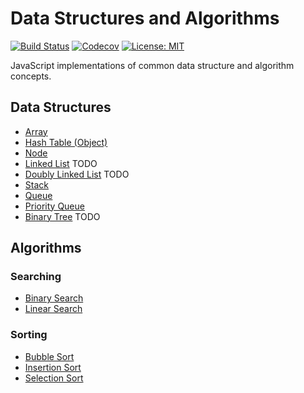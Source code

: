 # Data Structures and Algorithms
[![Build Status](https://travis-ci.com/thawkin3/data-structures-and-algorithms.svg?branch=master)](https://travis-ci.com/thawkin3/data-structures-and-algorithms)
[![Codecov](https://img.shields.io/codecov/c/github/thawkin3/data-structures-and-algorithms)](https://codecov.io/gh/thawkin3/data-structures-and-algorithms)
[![License: MIT](https://img.shields.io/badge/License-MIT-yellow.svg)](https://opensource.org/licenses/MIT)

JavaScript implementations of common data structure and algorithm concepts.

## Data Structures

- [Array](src/data-structures/array/src/array.js)
- [Hash Table (Object)](src/data-structures/hash-table/src/hash-table.js)
- [Node](src/data-structures/node/src/node.js)
- [Linked List](src/data-structures/linked-list/src/linked-list.js) TODO
- [Doubly Linked List](src/data-structures/doubly-linked-list/src/doubly-linked-list.js) TODO
- [Stack](src/data-structures/stack/src/stack.js)
- [Queue](src/data-structures/queue/src/queue.js)
- [Priority Queue](src/data-structures/priority-queue/src/priority-queue.js)
- [Binary Tree](src/data-structures/binary-tree/src/binary-tree.js) TODO


## Algorithms

### Searching

- [Binary Search](src/algorithms/search/binary-search/src/binary-search.js)
- [Linear Search](src/algorithms/search/linear-search/src/linear-search.js)

### Sorting

- [Bubble Sort](src/algorithms/sort/bubble-sort/src/bubble-sort.js)
- [Insertion Sort](src/algorithms/sort/insertion-sort/src/insertion-sort.js)
- [Selection Sort](src/algorithms/sort/selection-sort/src/selection-sort.js)
